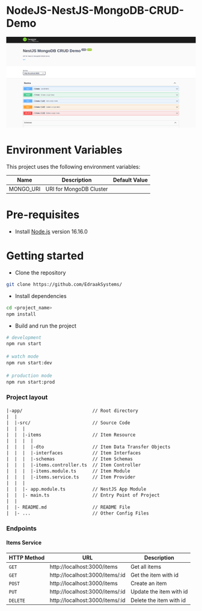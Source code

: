 # NodeJS-NestJS-MongoDB-CRUD-Demo

![alt text](https://github.com/Muaazbinsaeed/Node-Nest-Mongodb-CRUD/blob/main/project-swagger.png?raw=true)


# Environment Variables

This project uses the following environment variables:

| Name      | Description             | Default Value |
| --------- | ----------------------- | ------------- |
| MONGO_URI | URI for MongoDB Cluster |               |

# Pre-requisites

- Install [Node.js](https://nodejs.org/en/) version 16.16.0

# Getting started

- Clone the repository

```bash
git clone https://github.com/EdraakSystems/
```

- Install dependencies

```bash
cd <project_name>
npm install
```

- Build and run the project

```bash
# development
npm run start

# watch mode
npm run start:dev

# production mode
npm run start:prod
```

### Project layout

```
|-app/                          // Root directory
|  |
|  |-src/                       // Source Code
|  |  |
|  |  |-items                   // Item Resource
|  |  |  |
|  |  |  |-dto                  // Item Data Transfer Objects
|  |  |  |-interfaces           // Item Interfaces
|  |  |  |-schemas              // Item Schemas
|  |  |  |-items.controller.ts  // Item Controller
|  |  |  |-items.module.ts      // Item Module
|  |  |  |-items.service.ts     // Item Provider
|  |  |
|  |  |- app.module.ts          // NestJS App Module
|  |  |- main.ts                // Entry Point of Project
|  |
|  |- README.md                 // README File
|  |- ...                       // Other Config Files

```

### Endpoints

#### Items Service

| HTTP Method | URL                             | Description             |
| ----------- | ------------------------------- | ----------------------- |
| `GET`       | http://localhost:3000/items     | Get all items           |
| `GET`       | http://localhost:3000/items/:id | Get the item with id    |
| `POST`      | http://localhost:3000/items     | Create an item          |
| `PUT`       | http://localhost:3000/items/:id | Update the item with id |
| `DELETE`    | http://localhost:3000/items/:id | Delete the item with id |
